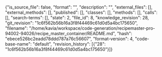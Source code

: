 {"is_source_file": false, "format": "", "description": "", "external_files": [], "external_methods": [], "published": [], "classes": [], "methods": [], "calls": [], "search-terms": [], "state": 2, "file_id": 8, "knowledge_revision": 28, "git_revision": "1c6f562b56b16a3f8f44469c61d0d5a4bc175650", "filename": "/home/kavia/workspace/code-generation/recipemaster-pro-94002-94026/recipe_master_container/README.md", "hash": "ebece526bc2eadd78ddd787a76c56607", "format-version": 4, "code-base-name": "default", "revision_history": [{"28": "1c6f562b56b16a3f8f44469c61d0d5a4bc175650"}]}
